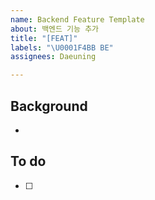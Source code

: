 ```yaml
---
name: Backend Feature Template
about: 백엔드 기능 추가
title: "[FEAT]"
labels: "\U0001F4BB BE"
assignees: Daeuning

---
```


## Background
- 

## To do
- [ ]
